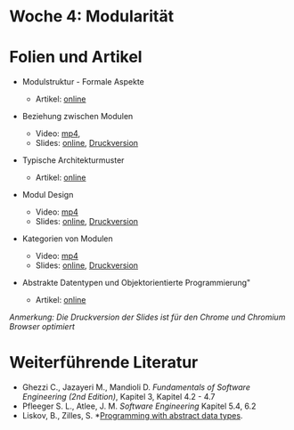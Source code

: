 # Woche 4: Modularität

# Folien und Artikel

* Modulstruktur - Formale Aspekte 
    * Artikel: [online](./articles/module-structure.html)

* Beziehung zwischen Modulen
    * Video:  [mp4](https://drive.switch.ch/index.php/s/nWv3tZL5t73lFcS),  
    * Slides: [online](./slides/module-relationships.html), [Druckversion](./slides/module-relationships.html?print-pdf)

* Typische Architekturmuster
    * Artikel: [online](./articles/module-architectural-patterns.html)

* Modul Design
    * Video:  [mp4](../slides/images/construction.jpg)
    * Slides: [online](./slides/module-design.html), [Druckversion](./slides/module-design.html?print-pdf)

* Kategorien von Modulen
    * Video:  [mp4](../slides/images/construction.jpg)
    * Slides: [online](./slides/module-categories.html), [Druckversion](./slides/module-categories.html?print-pdf)

* Abstrakte Datentypen und Objektorientierte Programmierung" 
    * Artikel: [online](./articles/module-adts-oo.html)

*Anmerkung: Die Druckversion der Slides ist für den Chrome und Chromium Browser optimiert*


# Weiterführende Literatur
* Ghezzi C., Jazayeri M., Mandioli D. *Fundamentals of Software Engineering (2nd Edition)*, Kapitel 3, Kapitel 4.2 - 4.7
* Pfleeger S. L., Atlee, J. M. *Software Engineering* Kapitel 5.4, 6.2
* Liskov, B., Zilles, S. *[Programming with abstract data types](http://web.cs.iastate.edu/~hridesh/teaching/362/07/01/papers/p50-liskov.pdf).
